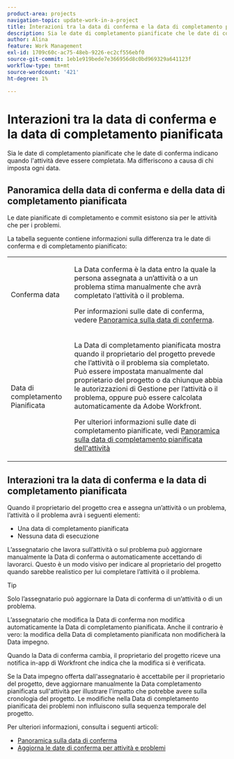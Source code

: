 ```yaml
---
product-area: projects
navigation-topic: update-work-in-a-project
title: Interazioni tra la data di conferma e la data di completamento pianificata
description: Sia le date di completamento pianificate che le date di conferma indicano quando l'attività deve essere completata. Ma differiscono a causa di chi imposta ogni data.
author: Alina
feature: Work Management
exl-id: 1709c60c-ac75-48eb-9226-ec2cf556ebf0
source-git-commit: 1eb1e919bede7e366956d8c0bd969329a641123f
workflow-type: tm+mt
source-wordcount: '421'
ht-degree: 1%

---
```


# Interazioni tra la data di conferma e la data di completamento pianificata

<!--
this article has mostly information that is repeated from the articles linked from here. I left it in here for searchability's sake.
-->

Sia le date di completamento pianificate che le date di conferma indicano quando l&#39;attività deve essere completata. Ma differiscono a causa di chi imposta ogni data.

## Panoramica della data di conferma e della data di completamento pianificata

Le date pianificate di completamento e commit esistono sia per le attività che per i problemi.

La tabella seguente contiene informazioni sulla differenza tra le date di conferma e di completamento pianificato:

<table style="table-layout:auto"> 
 <col> 
 <col> 
 <tbody> 
  <tr> 
   <td role="rowheader">Conferma data</td> 
   <td> <p>La Data conferma è la data entro la quale la persona assegnata a un’attività o a un problema stima manualmente che avrà completato l’attività o il problema.</p> <p>Per informazioni sulle date di conferma, vedere <a href="../../../manage-work/projects/updating-work-in-a-project/overview-of-commit-dates.md" class="MCXref xref">Panoramica sulla data di conferma</a>.</p> </td> 
  </tr> 
  <tr> 
   <td role="rowheader">Data di completamento Pianificata</td> 
   <td> <p>La Data di completamento pianificata mostra quando il proprietario del progetto prevede che l’attività o il problema sia completato. Può essere impostata manualmente dal proprietario del progetto o da chiunque abbia le autorizzazioni di Gestione per l’attività o il problema, oppure può essere calcolata automaticamente da Adobe Workfront.</p> <p>Per ulteriori informazioni sulle date di completamento pianificate, vedi <a href="../../../manage-work/tasks/task-information/task-planned-completion-date.md" class="MCXref xref">Panoramica sulla data di completamento pianificata dell'attività</a></p> </td> 
  </tr> 
 </tbody> 
</table>

## Interazioni tra la data di conferma e la data di completamento pianificata

Quando il proprietario del progetto crea e assegna un’attività o un problema, l’attività o il problema avrà i seguenti elementi:

* Una data di completamento pianificata
* Nessuna data di esecuzione

L’assegnatario che lavora sull’attività o sul problema può aggiornare manualmente la Data di conferma o automaticamente accettando di lavorarci. Questo è un modo visivo per indicare al proprietario del progetto quando sarebbe realistico per lui completare l’attività o il problema.

>[!TIP]
>
>Solo l’assegnatario può aggiornare la Data di conferma di un’attività o di un problema.

L’assegnatario che modifica la Data di conferma non modifica automaticamente la Data di completamento pianificata. Anche il contrario è vero: la modifica della Data di completamento pianificata non modificherà la Data impegno.

Quando la Data di conferma cambia, il proprietario del progetto riceve una notifica in-app di Workfront che indica che la modifica si è verificata.

Se la Data impegno offerta dall&#39;assegnatario è accettabile per il proprietario del progetto, deve aggiornare manualmente la Data completamento pianificata sull&#39;attività per illustrare l&#39;impatto che potrebbe avere sulla cronologia del progetto. Le modifiche nella Data di completamento pianificata dei problemi non influiscono sulla sequenza temporale del progetto.

Per ulteriori informazioni, consulta i seguenti articoli:

* [Panoramica sulla data di conferma](../../../manage-work/projects/updating-work-in-a-project/overview-of-commit-dates.md)
* [Aggiorna le date di conferma per attività e problemi](../../../manage-work/projects/updating-work-in-a-project/update-commit-date-on-tasks-and-issues.md)
